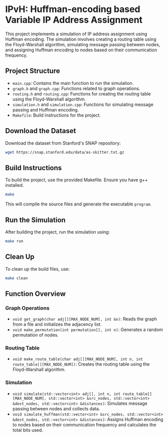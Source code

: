 # IPvH: Huffman-encoding based Variable IP Address Assignment

This project implements a simulation of IP address assignment using Huffman encoding. The simulation involves creating a routing table using the Floyd-Warshall algorithm, simulating message passing between nodes, and assigning Huffman encoding to nodes based on their communication frequency.

## Project Structure

- `main.cpp`: Contains the main function to run the simulation.
- `graph.h` and `graph.cpp`: Functions related to graph operations.
- `routing.h` and `routing.cpp`: Functions for creating the routing table using the Floyd-Warshall algorithm.
- `simulation.h` and `simulation.cpp`: Functions for simulating message passing and Huffman encoding.
- `Makefile`: Build instructions for the project.

## Download the Dataset

Download the dataset from Stanford's SNAP repository:

```sh
wget https://snap.stanford.edu/data/as-skitter.txt.gz
```

## Build Instructions

To build the project, use the provided Makefile. Ensure you have g++ installed.

```sh
make
```

This will compile the source files and generate the executable `program`.

## Run the Simulation

After building the project, run the simulation using:

```sh
make run
```

## Clean Up

To clean up the build files, use:

```sh
make clean
```

## Function Overview

### Graph Operations

- `void get_graph(char adj[][MAX_NODE_NUM], int &n)`: Reads the graph from a file and initializes the adjacency list.
- `void make_permutation(int permutation[], int n)`: Generates a random permutation of nodes.

### Routing Table

- `void make_route_table(char adj[][MAX_NODE_NUM], int n, int route_table[][MAX_NODE_NUM])`: Creates the routing table using the Floyd-Warshall algorithm.

### Simulation

- `void simulate(std::vector<int> adj[], int n, int route_table[][MAX_NODE_NUM], std::vector<int> &src_nodes, std::vector<int> &dest_nodes, std::vector<int> &distances)`: Simulates message passing between nodes and collects data.
- `void simulate_huffman(std::vector<int> &src_nodes, std::vector<int> &dest_nodes, std::vector<int> &distances)`: Assigns Huffman encoding to nodes based on their communication frequency and calculates the total bits used.
